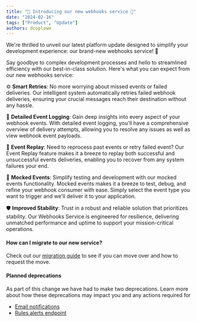 ```yaml
---
title: "🚀 Introducing our new webhooks service 🚀"
date: "2024-02-16"
tags: ["Product", "Update"]
authors: dcoplowe
---
```


We're thrilled to unveil our latest platform update designed to simplify your development experience: our brand-new webhooks service! 🎉

<!--truncate-->

Say goodbye to complex development processes and hello to streamlined efficiency with our best-in-class solution. Here's what you can expect from our new webhooks service:

⚙️ **Smart Retries**: No more worrying about missed events or failed deliveries. Our intelligent system automatically retries failed webhook deliveries, ensuring your crucial messages reach their destination without any hassle.

📝 **Detailed Event Logging**: Gain deep insights into every aspect of your webhook events. With detailed event logging, you'll have a comprehensive overview of delivery attempts, allowing you to resolve any issues as well as view webhook event payloads.

🔄 **Event Replay**: Need to reprocess past events or retry failed event? Our Event Replay feature makes it a breeze to replay both successful and unsuccessful events deliveries, enabling you to recover from any system failures your end.

🧪 **Mocked Events**: Simplify testing and development with our mocked events functionality. Mocked events makes it a breeze to test, debug, and refine your webhook consumer with ease. Simply select the event type you want to trigger and we'll deliver it to your application.

🛡️ **Improved Stability**: Trust in a robust and reliable solution that prioritizes stability. Our Webhooks Service is engineered for resilience, delivering unmatched performance and uptime to support your mission-critical operations.

#### How can I migrate to our new service?

Check out our [migration guide](/using-the-api/webhooks/migration) to see if you can move over and how to request the move.

#### Planned deprecations

As part of this change we have had to make two deprecations. 
Learn more about how these deprecations may impact you and any actions required for

- [Email notifications](/updates/240216-deprecation-email-notifications)
- [Rules alerts endpoint](/updates/240216-deprecation-rules-alerts)